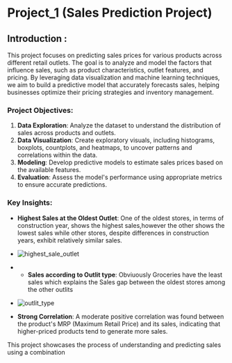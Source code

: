 # Project_1 (Sales Prediction Project)
## Introduction : 
This project focuses on predicting sales prices for various products across different retail outlets. The goal is to analyze and model the factors that influence sales, such as product characteristics, outlet features, and pricing. By leveraging data visualization and machine learning techniques, we aim to build a predictive model that accurately forecasts sales, helping businesses optimize their pricing strategies and inventory management.
 
### Project Objectives:
1. **Data Exploration**: Analyze the dataset to understand the distribution of sales across products and outlets.
2. **Data Visualization**: Create exploratory visuals, including histograms, boxplots, countplots, and heatmaps, to uncover patterns and correlations within the data.
3. **Modeling**: Develop predictive models to estimate sales prices based on the available features.
4. **Evaluation**: Assess the model's performance using appropriate metrics to ensure accurate predictions.
 
### Key Insights:
- **Highest Sales at the Oldest Outlet**: One of the oldest stores, in terms of construction year, shows the highest sales,however the other shows the lowest sales  while other stores, despite differences in construction years, exhibit relatively similar sales.
- ![highest_sale_outlet](https://github.com/user-attachments/assets/7706198a-1464-4fe9-875c-fea38de8bdcf)
- - **Sales according to Outlit type**: Obviuously Groceries have the least sales which explains the Sales gap between the oldest stores among the other outlits 
- ![outlit_type](https://github.com/user-attachments/assets/a1fc5168-ca98-49ae-bedd-2f50d3869fbc)
 
- **Strong Correlation**: A moderate positive correlation was found between the product's MRP (Maximum Retail Price) and its sales, indicating that higher-priced products tend to generate more sales.
 
This project showcases the process of understanding and predicting sales using a combination
